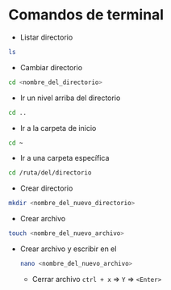# Comandos de terminal

- Listar directorio
```bash
ls
```
- Cambiar directorio
```bash
cd <nombre_del_directorio>
```
- Ir un nivel arriba del directorio
```bash
cd ..
```
- Ir a la carpeta de inicio
```bash
cd ~
```
- Ir a una carpeta específica
```bash
cd /ruta/del/directorio
```
- Crear directorio
```bash
mkdir <nombre_del_nuevo_directorio>
```
- Crear archivo
```bash
touch <nombre_del_nuevo_archivo>
```
- Crear archivo y escribir en el
  ```bash
  nano <nombre_del_nuevo_archivo>
  ```
  - Cerrar archivo
  `ctrl + x` => `Y` => `<Enter>`